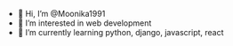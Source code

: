 - 👋 Hi, I’m @Moonika1991
- 👀 I’m interested in web development
- 🌱 I’m currently learning python, django, javascript, react
